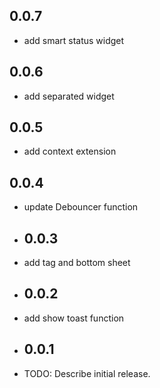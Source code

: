 ## 0.0.7
* add smart status widget
## 0.0.6

* add separated widget
## 0.0.5

* add context extension

## 0.0.4

* update Debouncer function
* ## 0.0.3

* add tag and bottom sheet
* ## 0.0.2

* add show toast function
* ## 0.0.1

* TODO: Describe initial release.
